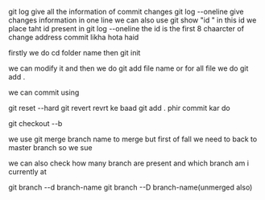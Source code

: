 git log give all the information of commit changes
git log --oneline give changes information in one line 
we can also use git show "id "  in this id we place taht id present in git log --oneline the id is the first 8 chaarcter of change address commit likha hota haid

firstly we do cd folder name
then git init

we can modify it and then we do git add file name or for all file we do git add .

we can commit using 
<!-- git commit --m "mesaage kuch bhi likh skate ho" -->

<!-- Rever the change  -->
git reset --hard<hash>
git revert <hashcode>
revrt ke baad git add .
phir commit kar do

<!-- How to create branch  -->
git checkout --b <branch-name>

we use git merge branch name to merge but first of fall we need to back to master branch so we sue
<!-- git checkout master -->

we can also check how many branch are present and which branch am i currently at

<!-- Delete a branch -->
git branch --d branch-name
git branch --D branch-name(unmerged also)
